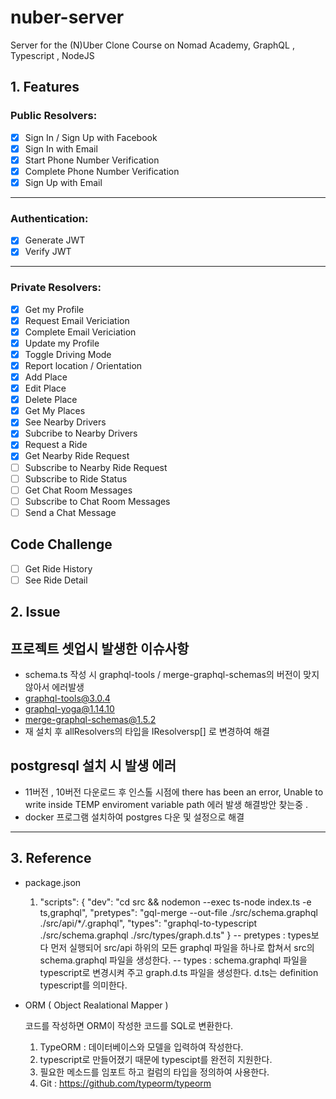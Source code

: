 # nuber-server

Server for the (N)Uber Clone Course on Nomad Academy, GraphQL , Typescript , NodeJS

## 1. Features

### Public Resolvers:

- [x] Sign In / Sign Up with Facebook
- [x] Sign In with Email
- [x] Start Phone Number Verification
- [x] Complete Phone Number Verification
- [x] Sign Up with Email

---

### Authentication:

- [x] Generate JWT
- [x] Verify JWT

---

### Private Resolvers:

- [x] Get my Profile
- [x] Request Email Vericiation
- [x] Complete Email Vericiation
- [x] Update my Profile
- [x] Toggle Driving Mode
- [x] Report location / Orientation
- [x] Add Place
- [x] Edit Place
- [x] Delete Place
- [x] Get My Places
- [x] See Nearby Drivers
- [x] Subcribe to Nearby Drivers
- [x] Request a Ride
- [x] Get Nearby Ride Request
- [ ] Subscribe to Nearby Ride Request
- [ ] Subscribe to Ride Status
- [ ] Get Chat Room Messages
- [ ] Subscribe to Chat Room Messages
- [ ] Send a Chat Message

## Code Challenge

- [ ] Get Ride History
- [ ] See Ride Detail

## 2. Issue

## 프로젝트 셋업시 발생한 이슈사항

- schema.ts 작성 시 graphql-tools / merge-graphql-schemas의 버전이 맞지 않아서 에러발생
- graphql-tools@3.0.4
- graphql-yoga@1.14.10
- merge-graphql-schemas@1.5.2
- 재 설치 후 allResolvers의 타입을 IResolversp[] 로 변경하여 해결

## postgresql 설치 시 발생 에러

- 11버전 , 10버전 다운로드 후 인스톨 시점에 there has been an error, Unable to write inside TEMP enviroment variable path 에러 발생
  해결방안 찾는중 .
- docker 프로그램 설치하여 postgres 다운 및 설정으로 해결

---

## 3. Reference

- package.json

  1.  "scripts": {
      "dev": "cd src && nodemon --exec ts-node index.ts -e ts,graphql",
      "pretypes": "gql-merge --out-file ./src/schema.graphql ./src/api/\*_/_.graphql",
      "types": "graphql-to-typescript ./src/schema.graphql ./src/types/graph.d.ts"
      }
      -- pretypes : types보다 먼저 실행되어 src/api 하위의 모든 graphql 파일을 하나로 합쳐서 src의 schema.graphql 파일을 생성한다.
      -- types : schema.graphql 파일을 typescript로 변경시켜 주고 graph.d.ts 파일을 생성한다. d.ts는 definition typescript를 의미한다.

- ORM ( Object Realational Mapper )

  코드를 작성하면 ORM이 작성한 코드를 SQL로 변환한다.

  1. TypeORM : 데이터베이스와 모델을 입력하여 작성한다.
  2. typescript로 만들어졌기 때문에 typescipt를 완전히 지원한다.
  3. 필요한 메소드를 임포트 하고 컬럼의 타입을 정의하여 사용한다.
  4. Git : https://github.com/typeorm/typeorm
